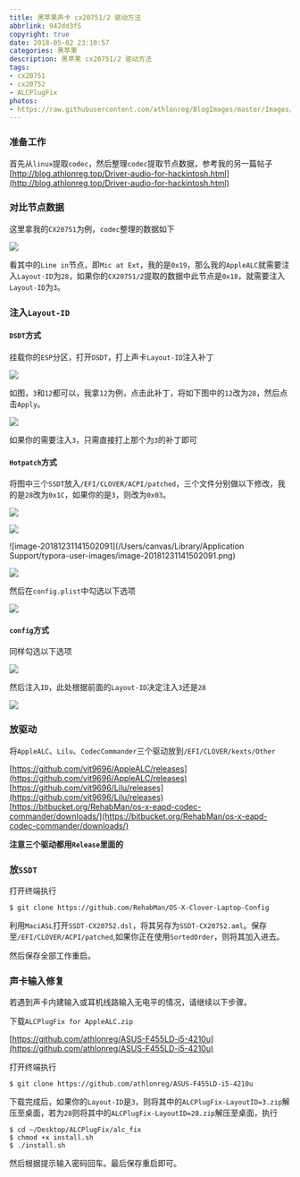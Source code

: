 ```yaml
---
title: 黑苹果声卡 cx20751/2 驱动方法
abbrlink: 942dd3f5
copyright: true
date: 2018-05-02 23:10:57
categories: 黑苹果
description: 黑苹果 cx20751/2 驱动方法
tags: 
- cx20751
- cx20752
- ALCPlugFix
photos:
- https://raw.githubusercontent.com/athlonreg/BlogImages/master/Images/38/b57d916d38a521cd1b26f81426b225.jpg
---
```


### 准备工作
首先从`linux`提取`codec`，然后整理`codec`提取节点数据，参考我的另一篇帖子[http://blog.athlonreg.top/Driver-audio-for-hackintosh.html](http://blog.athlonreg.top/Driver-audio-for-hackintosh.html)

### 对比节点数据
这里拿我的`CX20751`为例，`codec`整理的数据如下

![](https://ws1.sinaimg.cn/large/006dLY5Ily1fypwbciiatj32701f6h20.jpg)

看其中的`Line in`节点，即`Mic at Ext`，我的是`0x19`，那么我的`AppleALC`就需要注入`Layout-ID`为`28`，如果你的`CX20751/2`提取的数据中此节点是`0x18`，就需要注入`Layout-ID`为`3`。

### 注入`Layout-ID`
#### `DSDT`方式
挂载你的`ESP`分区，打开`DSDT`，打上声卡`Layout-ID`注入补丁

![](https://ws1.sinaimg.cn/large/006dLY5Ily1fypwc693jij31ke17i1ag.jpg)

如图，`3`和`12`都可以，我拿`12`为例，点击此补丁，将如下图中的`12`改为`28`，然后点击`Apply`。

![](https://ws1.sinaimg.cn/large/006dLY5Ily1fypwdcqetkj31ru17idw8.jpg)

如果你的需要注入`3`，只需直接打上那个为`3`的补丁即可

#### `Hotpatch`方式
将图中三个`SSDT`放入`/EFI/CLOVER/ACPI/patched`，三个文件分别做以下修改，我的是`28`改为`0x1C`，如果你的是`3`，则改为`0x03`。

![](https://ws1.sinaimg.cn/large/006dLY5Ily1fypwghuvp8j30b60b845o.jpg)

![](https://ws1.sinaimg.cn/large/006dLY5Ily1fypwh26ts3j31aw118qdw.jpg)

![image-20181231141502091](/Users/canvas/Library/Application Support/typora-user-images/image-20181231141502091.png)

![](https://ws1.sinaimg.cn/large/006dLY5Ily1fypwi1ni90j31ke17i19h.jpg)

然后在`config.plist`中勾选以下选项

![](https://ws1.sinaimg.cn/large/006dLY5Ily1fypwj5qbvwj32201801db.jpg)

#### `config`方式
同样勾选以下选项

![](https://ws1.sinaimg.cn/large/006dLY5Ily1fypwj5qbvwj32201801db.jpg)

然后注入`ID`，此处根据前面的`Layout-ID`决定注入`3`还是`28`

![](https://ws1.sinaimg.cn/large/006dLY5Ily1fypwl0wucij3220180tod.jpg)

### 放驱动
将`AppleALC`、`Lilu`、`CodecCommander`三个驱动放到`/EFI/CLOVER/kexts/Other`

[https://github.com/vit9696/AppleALC/releases](https://github.com/vit9696/AppleALC/releases)
[https://github.com/vit9696/Lilu/releases](https://github.com/vit9696/Lilu/releases)
[https://bitbucket.org/RehabMan/os-x-eapd-codec-commander/downloads/](https://bitbucket.org/RehabMan/os-x-eapd-codec-commander/downloads/)

**注意三个驱动都用`Release`里面的**

### 放`SSDT`
打开终端执行

```
$ git clone https://github.com/RehabMan/OS-X-Clover-Laptop-Config
```

利用`MaciASL`打开`SSDT-CX20752.dsl`，将其另存为`SSDT-CX20752.aml`。保存至`/EFI/CLOVER/ACPI/patched`,如果你正在使用`SortedOrder`，则将其加入进去。

然后保存全部工作重启。

### 声卡输入修复
若遇到声卡内建输入或耳机线路输入无电平的情况，请继续以下步骤。

下载`ALCPlugFix for AppleALC.zip`

[https://github.com/athlonreg/ASUS-F455LD-i5-4210u](https://github.com/athlonreg/ASUS-F455LD-i5-4210u)

打开终端执行

```
$ git clone https://github.com/athlonreg/ASUS-F455LD-i5-4210u
```

下载完成后，如果你的`Layout-ID`是`3`，则将其中的`ALCPlugFix-LayoutID=3.zip`解压至桌面，若为`28`则将其中的`ALCPlugFix-LayoutID=28.zip`解压至桌面，执行

```
$ cd ~/Desktop/ALCPlugFix/alc_fix 
$ chmod +x install.sh 
$ ./install.sh 
```

然后根据提示输入密码回车。最后保存重启即可。



